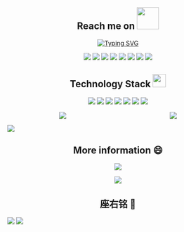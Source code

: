 <h2 align="center">Reach me on <img src="https://media.giphy.com/media/mGcNjsfWAjY5AEZNw6/giphy.gif" width="50"></h2>
<p align = "center">
<a href="https://blog.itxcm.cn"><img src="https://readme-typing-svg.demolab.com?font=Fira+Code&duration=2000&pause=500&color=FF1494&background=D9C3FF00&center=true&vCenter=true&width=435&lines=Hi%2C+I+am+G%C3%B9+M%C3%A8ng.+;Click+here+to+visit+my+blog." alt="Typing SVG" /></a>
<p align="center">
<img src="https://img.shields.io/badge/-JavaScript-black?style=flat-square&logo=javascript"/>
<img src="https://img.shields.io/badge/-Nodejs-black?style=flat-square&logo=Node.js"/>
<img src="https://img.shields.io/badge/-Expressjs-black?style=flat-square&logo=Express.js"/>
<img src="https://img.shields.io/badge/-React-black?style=flat-square&logo=react"/>
<img src="https://img.shields.io/badge/-MongoDB-black?style=flat-square&logo=mongodb"/>
<img src="https://img.shields.io/badge/-MySQL-black?style=flat-square&logo=mysql"/>
<img src="https://img.shields.io/badge/-Git-black?style=flat-square&logo=git"/>
<img src="https://img.shields.io/badge/-GitHub-black?style=flat-square&logo=github"/>
</p>
<p align="center">
<h2 align="center">Technology Stack <img src="https://media.giphy.com/media/WUlplcMpOCEmTGBtBW/giphy.gif" width="30"></h2>
<p align="center">
<img src="https://img.shields.io/badge/C-00599C?style=flat-square&logo=c&logoColor=white"/>
<img src="https://img.shields.io/badge/-java-E34A86?style=flat-square&logo=java"/>
<img src="https://img.shields.io/badge/-C++-00599C?style=flat-square&logo=c"/>
<img src="https://img.shields.io/badge/-HTML5-E34F26?style=flat-square&logo=html5&logoColor=white"/>
<img src="https://img.shields.io/badge/-CSS3-1572B6?style=flat-square&logo=css3"/>
<img src="https://img.shields.io/badge/-Bootstrap-563D7C?style=flat-square&logo=bootstrap"/>
<img src="https://img.shields.io/badge/-Heroku-430098?style=flat-square&logo=heroku"/>
</p>

<p style="display: flex;align-items: center;justify-content: space-around;">
  <img  src = "https://github-readme-stats.vercel.app/api?username=Itxcm&show_icons=true&theme=tokyonight&line_height=40">
  <img  src = "https://github-readme-stats.vercel.app/api/top-langs/?username=Itxcm&theme=radical">
</p>

<img  src = "https://github-readme-activity-graph.vercel.app/graph?username=Itxcm&theme=redical">

<h2 align="center">More information 😄</h2>

<p align = "center">
<img src="https://github-readme-streak-stats.herokuapp.com/?user=Itxcm&show_icons=true&locale=en&layout=compact&theme=radical&line_height=0" />
</p>

<p align = "center">
<img  src="https://github-profile-trophy.vercel.app/?username=Itxcm&theme=darkhub&row=1&column=6" />
</p>

<h2 align="center">座右铭 🌈</h2>

<img src="https://quotes-github-readme.vercel.app/api?type=horizontal&theme=dark&quote=往者不谏，来者可追。&author=《 论语 ·微子》" />

<img src="https://komarev.com/ghpvc/?username=Itxcm&color=dc143c">
